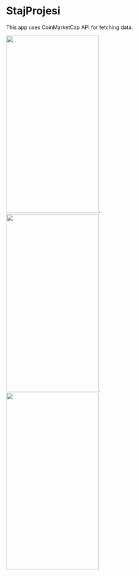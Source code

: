 # StajProjesi
This app uses CoinMarketCap API for fetching data.

<img src="https://user-images.githubusercontent.com/24302364/152014448-6eb1e04d-ccdf-48bf-9996-9164281f0022.png" width="250" height="480">.    <img src="https://user-images.githubusercontent.com/24302364/152014432-1b59e5a3-d8c6-4c54-8c4f-94ea64ba1932.png" width="250" height="480">.   <img src="https://user-images.githubusercontent.com/24302364/152014420-5eee6d73-e085-4014-bc8a-48c42fa63e2f.png" width="250" height="480">



